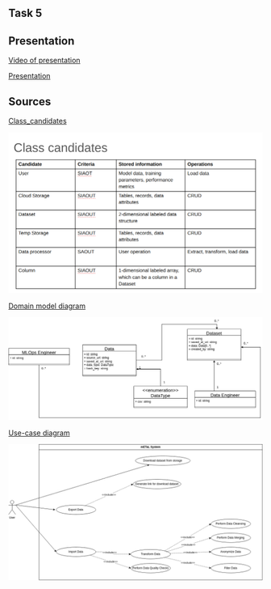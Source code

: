 ## Task 5


## Presentation

[Video of presentation](https://drive.google.com/file/d/1H0gPB5rnI121EpBYOFPsXXLhuryPJY9f/view?usp=drive_link) </br>

[Presentation](https://github.com/abrosov-sergey/Micro-SD/blob/main/task5/_Micro%20SD%2C%20mETaL%2C%20task%205.pdf) </br>


## Sources

[Class_candidates](https://github.com/abrosov-sergey/Micro-SD/blob/main/task5/Class_candidates.xlsx) </br>

![](https://github.com/abrosov-sergey/Micro-SD/blob/main/task5/Class_candidates.png) </br>

[Domain model diagram](https://drive.google.com/file/d/1DAlZK-7jJq0N8UcUMmgkZN5GeMX-Krzb/view) </br>

![](https://github.com/abrosov-sergey/Micro-SD/blob/main/task5/domain_model_diagram.png) </br>

[Use-case diagram](https://drive.google.com/file/d/1DAlZK-7jJq0N8UcUMmgkZN5GeMX-Krzb/view) </br>

![](https://github.com/abrosov-sergey/Micro-SD/blob/main/task5/use_case.png) </br>
